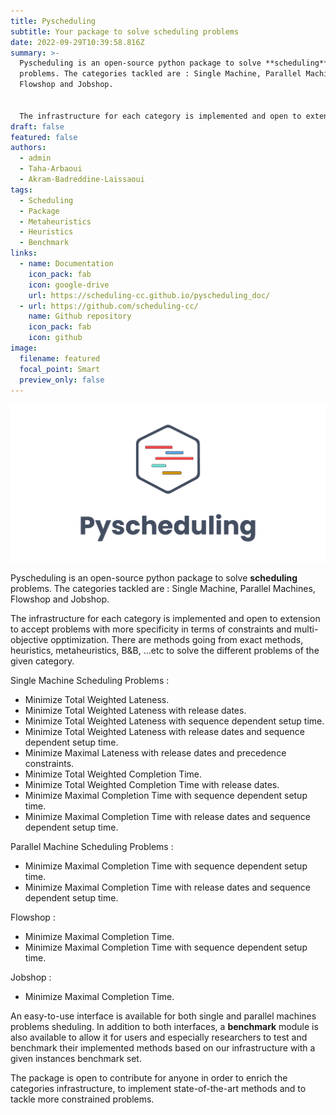 ```yaml
---
title: Pyscheduling
subtitle: Your package to solve scheduling problems
date: 2022-09-29T10:39:58.816Z
summary: >-
  P﻿yscheduling is an open-source python package to solve **scheduling**
  problems. The categories tackled are : Single Machine, Parallel Machines,
  Flowshop and Jobshop. 


  The infrastructure for each category is implemented and open to extension to accept problems with more specificity in terms of constraints and multi-objective opptimization. There are methods going from exact methods, heuristics, metaheuristics, B&B, ...etc to solve the different problems of the given category.
draft: false
featured: false
authors:
  - admin
  - Taha-Arbaoui
  - Akram-Badreddine-Laissaoui
tags:
  - Scheduling
  - Package
  - Metaheuristics
  - Heuristics
  - Benchmark
links:
  - name: Documentation
    icon_pack: fab
    icon: google-drive
    url: https://scheduling-cc.github.io/pyscheduling_doc/
  - url: https://github.com/scheduling-cc/
    name: Github repository
    icon_pack: fab
    icon: github
image:
  filename: featured
  focal_point: Smart
  preview_only: false
---
```

![](pyscheduling_cc-03.png)

P﻿yscheduling is an open-source python package to solve **scheduling** problems. The categories tackled are : Single Machine, Parallel Machines, Flowshop and Jobshop. 

The infrastructure for each category is implemented and open to extension to accept problems with more specificity in terms of constraints and multi-objective opptimization. There are methods going from exact methods, heuristics, metaheuristics, B&B, ...etc to solve the different problems of the given category.

S﻿ingle Machine Scheduling Problems :

* M﻿inimize Total Weighted Lateness.
* M﻿inimize Total Weighted Lateness with release dates.
* M﻿inimize Total Weighted Lateness with sequence dependent setup time.
* M﻿inimize Total Weighted Lateness with release dates and sequence dependent setup time.
* M﻿inimize Maximal Lateness with release dates and precedence constraints.
* M﻿inimize Total Weighted Completion Time.
* M﻿inimize Total Weighted Completion Time with release dates.
* M﻿inimize Maximal Completion Time with sequence dependent setup time.
* M﻿inimize Maximal Completion Time with release dates and sequence dependent setup time.

P﻿arallel Machine Scheduling Problems :

* M﻿inimize Maximal Completion Time with sequence dependent setup time.
* M﻿inimize Maximal Completion Time with release dates and sequence dependent setup time.

F﻿lowshop :

* M﻿inimize Maximal Completion Time.
* M﻿inimize Maximal Completion Time with sequence dependent setup time.

J﻿obshop :

* M﻿inimize Maximal Completion Time.

A﻿n easy-to-use interface is available for both single and parallel machines problems sheduling. In addition to both interfaces, a **benchmark** module is also available to allow it for users and especially researchers to test and benchmark their implemented methods based on our infrastructure with a given instances benchmark set.

T﻿he package is open to contribute for anyone in order to enrich the categories infrastructure, to implement state-of-the-art methods and to tackle more constrained problems.